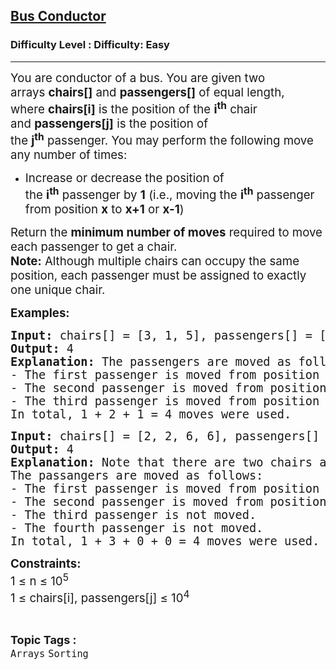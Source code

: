 <h2><a href="https://www.geeksforgeeks.org/problems/bus-conductor--170647/1">Bus Conductor</a></h2><h3>Difficulty Level : Difficulty: Easy</h3><hr><div class="problems_problem_content__Xm_eO"><p><span style="font-size: 14pt;">You are conductor of a bus.&nbsp;You are given two arrays&nbsp;<strong>chairs[]</strong>&nbsp;and&nbsp;<strong>passengers[]</strong>&nbsp;of equal length, where&nbsp;<strong>chairs[i]</strong>&nbsp;is the position of the&nbsp;<strong>i<sup>th</sup></strong>&nbsp;chair and&nbsp;<strong>passengers[j]</strong>&nbsp;is the position of the&nbsp;<strong>j<sup>th</sup></strong>&nbsp;passenger.&nbsp;You may perform the following move any number of times:</span></p>
<ul>
<li><span style="font-size: 14pt;">Increase or decrease the position of the&nbsp;<strong>i<sup>th</sup></strong>&nbsp;passenger&nbsp;by&nbsp;<strong>1</strong>&nbsp;(i.e., moving the&nbsp;<strong>i<sup>th</sup></strong>&nbsp;passenger from position&nbsp;<strong>x</strong>&nbsp;to&nbsp;<strong>x+1</strong>&nbsp;or&nbsp;<strong>x-1</strong>)</span></li>
</ul>
<p><span style="font-size: 14pt;">Return the&nbsp;<strong>minimum number of moves</strong> required to move each passenger to get a chair.<br></span><span style="font-size: 14pt;"><strong>Note:</strong> Although multiple chairs can occupy the same position, each passenger must be assigned to exactly one unique chair.</span></p>
<p><span style="font-size: 14pt;"><strong>Examples:</strong></span></p>
<pre><span style="font-size: 14pt;"><strong>Input:</strong> chairs[] = [3, 1, 5], passengers[] = [2, 7, 4]
<strong>Output:</strong> 4
<strong>Explanation:</strong> The passengers are moved as follows:
- The first passenger is moved from position 2 to position 1 using 1 move.
- The second passenger is moved from position 7 to position 5 using 2 moves.
- The third passenger is moved from position 4 to position 3 using 1 move.
In total, 1 + 2 + 1 = 4 moves were used.
</span></pre>
<pre><span style="font-size: 14pt;"><strong>Input:</strong> chairs[] = [2, 2, 6, 6], passengers[] = [1, 3, 2, 6]
<strong>Output:</strong> 4
<strong>Explanation:</strong> Note that there are two chairs at position 2 and two chairs at position 6.
The passangers are moved as follows:
- The first passenger is moved from position 1 to position 2 using 1 move.
- The second passenger is moved from position 3 to position 6 using 3 moves.
- The third passenger is not moved.
- The fourth passenger is not moved.
In total, 1 + 3 + 0 + 0 = 4 moves were used.</span></pre>
<p><span style="font-size: 14pt;"><strong>Constraints:<br></strong>1 ≤ n ≤ 10<sup>5<br></sup>1 ≤ chairs[i], passengers[j] ≤ 10<sup>4</sup></span></p></div><br><p><span style=font-size:18px><strong>Topic Tags : </strong><br><code>Arrays</code>&nbsp;<code>Sorting</code>&nbsp;